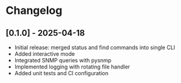 # Changelog

## [0.1.0] - 2025-04-18

- Initial release: merged status and find commands into single CLI  
- Added interactive mode  
- Integrated SNMP queries with pysnmp  
- Implemented logging with rotating file handler  
- Added unit tests and CI configuration
